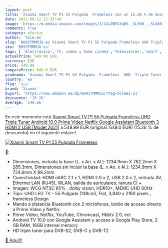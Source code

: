 ```yaml
---
layout: post
title: 'Xiaomi Smart TV P1 55 Pulgada  Frameless con un 15.26 % de descuento'
date: 2021-06-12 22:33:44
image: 'https://m.media-amazon.com/images/I/41L0BFG3qBS._SL500_._SL400_.jpg'
comments: true
category: ofertas
author: 'tole.es'
slug: 'B093TMMMJG-es Xiaomi Smart TV P1 55 Pulgada Frameless UHD Triple Tuner...'
sku: 'B093TMMMJG-es'
tags: [ 'Electrónica','TV, vídeo y home cinema','Televisores','smart','tv','xiaomi', ]
actualPrice: 549.99 EUR
currency: EUR
price: 549.99
comparePrice: 649.0 EUR
prodname: 'Xiaomi Smart TV P1 55 Pulgada  Frameless  UHD  Triple Tuner  Android 10.0  Prime Video Netflix Google Assistant  Bluetooth  3 HDMI  2 USB  [Model 2021]'
country: 'es'
flag: '🇪🇸'
brand: 'Xiaomi'
buyurl: 'https://www.amazon.es/dp/B093TMMMJG/?tag=tolees-21'
descuento: '15.26'
average: '549.66'
---
```


En este momento está [Xiaomi Smart TV P1 55 Pulgada  Frameless  UHD  Triple Tuner  Android 10.0  Prime Video Netflix Google Assistant  Bluetooth  3 HDMI  2 USB  [Model 2021]](https://www.amazon.es/dp/B093TMMMJG/?tag=tolees-21) a 549.99 EUR (original: 649.0 EUR) (15.26 %  de descuento) en el siguiente enlace!

[![Xiaomi Smart TV P1 55 Pulgada  Frameless](https://m.media-amazon.com/images/I/41L0BFG3qBS._SL500_._SL400_.jpg)](https://www.amazon.es/dp/B093TMMMJG/?tag=tolees-21)

🔎:

- Dimensiones, incluida la base (L. x An. x Al.): 1234.9mm X 782.2mm X 285.3mm, Dimensiones sin incluir la base (L. x An. x Al.): 1234.9mm X 724.6mm X 89.2mm
- Conectividad: HDMI eARC 2.1 x 1, HDMI 2.0 x 2, USB 2.0 x 2, entrada AV, Ethernet LAN (RJ45), WLAN, salida de auriculares, ranura CI +
- Imagen: WCG NTSC 85% , dolby vision, HDR10+, MEMC UHD 60Hz
- Tipo: UHD LED TV - 55 Pulgada (139cm), Flat, 3,840 x 2160 pixels , frameless Design
- Mando a distancia Bluetooth con 2 micrófonos, botón de acceso directo a Prime Video y Netflix
- Prime Video, Netflix, YouTube, Chromcast, Hbbtv 2.0, ect
- Android TV 10.0 con Google Assistant y acceso a Google Play Store, 2 GB RAM, 16GB internal memory
- HD triple tuner para DVB-S2, DVB-C y DVB-T2

[🛒 Aquí!!!](https://www.amazon.es/dp/B093TMMMJG/?tag=tolees-21)
